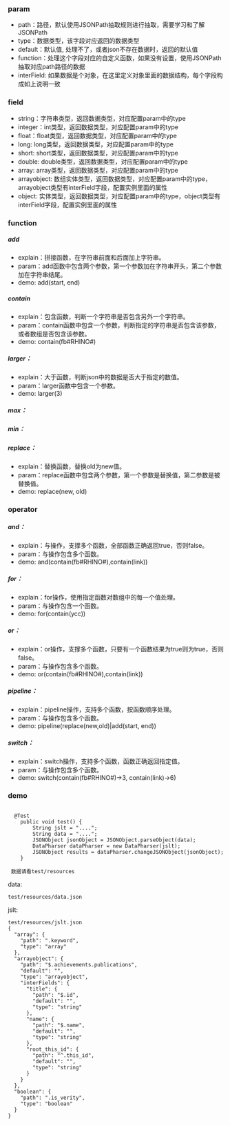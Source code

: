 ### param
* path：路径，默认使用JSONPath抽取规则进行抽取，需要学习和了解JSONPath
* type：数据类型，该字段对应返回的数据类型
* default：默认值, 处理不了，或者json不存在数据时，返回的默认值
* function：处理这个字段对应的自定义函数，如果没有设置，使用JSONPath抽取对应path路径的数据
* interField: 如果数据是个对象，在这里定义对象里面的数据结构，每个字段构成如上说明一致

### field

* string：字符串类型，返回数据类型，对应配置param中的type
* integer：int类型，返回数据类型，对应配置param中的type
* float：float类型，返回数据类型，对应配置param中的type
* long: long类型，返回数据类型，对应配置param中的type
* short: short类型，返回数据类型，对应配置param中的type
* double: double类型，返回数据类型，对应配置param中的type
* array: array类型，返回数据类型，对应配置param中的type
* arrayobject: 数组实体类型，返回数据类型，对应配置param中的type，arrayobject类型有interField字段，配置实例里面的属性
* object: 实体类型，返回数据类型，对应配置param中的type，object类型有interField字段，配置实例里面的属性

### function
##### add 
* explain：拼接函数，在字符串前面和后面加上字符串。
* param：add函数中包含两个参数，第一个参数加在字符串开头，第二个参数加在字符串结尾。
* demo: add(start, end)
##### contain
* explain：包含函数，判断一个字符串是否包含另外一个字符串。
* param：contain函数中包含一个参数，判断指定的字符串是否包含该参数，或者数组是否包含该参数。
* demo: contain(fb#RHINO#)
##### larger：
* explain：大于函数，判断json中的数据是否大于指定的数值。
* param：larger函数中包含一个参数。
* demo: larger(3)
##### max：
##### min：
##### replace：
* explain：替换函数，替换old为new值。
* param：replace函数中包含两个参数，第一个参数是替换值，第二参数是被替换值。
* demo: replace(new, old)
### operator
##### and：
* explain：与操作，支撑多个函数，全部函数正确返回true，否则false。
* param：与操作包含多个函数。
* demo: and(contain(fb#RHINO#),contain(link))

##### for：
* explain：for操作，使用指定函数对数组中的每一个值处理。
* param：与操作包含一个函数。
* demo: for(contain(ycc))
##### or：
* explain：or操作，支撑多个函数，只要有一个函数结果为true则为true，否则false。
* param：与操作包含多个函数。
* demo: or(contain(fb#RHINO#),contain(link))
##### pipeline：
* explain：pipeline操作，支持多个函数，按函数顺序处理。
* param：与操作包含多个函数。
* demo: pipeline(replace(new,old)|add(start, end))
##### switch：
* explain：switch操作，支持多个函数，函数正确返回指定值。
* param：与操作包含多个函数。
* demo: switch(contain(fb#RHINO#)->3, contain(link)->6)
### demo

```

  @Test
    public void test() {
        String jslt = "....";
        String data = "....";
        JSONObject jsonObject = JSONObject.parseObject(data);
        DataPharser dataPharser = new DataPharser(jslt);
        JSONObject results = dataPharser.changeJSONObject(jsonObject);
    }
    
 数据请看test/resources

```


data:
```
test/resources/data.json
```
jslt:
```
test/resources/jslt.json
{
  "array": {
    "path": ".keyword",
    "type": "array"
  },
  "arrayobject": {
    "path": "$.achievements.publications",
    "default": "",
    "type": "arrayobject",
    "interFields": {
      "title": {
        "path": "$.id",
        "default": "",
        "type": "string"
      },
      "name": {
        "path": "$.name",
        "default": "",
        "type": "string"
      },
      "root_this_id": {
        "path": "^.this_id",
        "default": "",
        "type": "string"
      }
    }
  },
  "boolean": {
    "path": ".is_verity",
    "type": "boolean"
  }
}
```